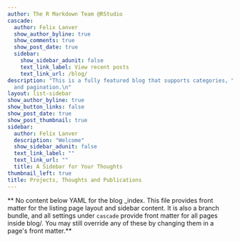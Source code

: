 ```yaml
---
author: The R Markdown Team @RStudio
cascade:
  author: Felix Lanver
  show_author_byline: true
  show_comments: true
  show_post_date: true
  sidebar:
    show_sidebar_adunit: false
    text_link_label: View recent posts
    text_link_url: /blog/
description: "This is a fully featured blog that supports categories, \ntags, series,
  and pagination.\n"
layout: list-sidebar
show_author_byline: true
show_button_links: false
show_post_date: true
show_post_thumbnail: true
sidebar: 
  author: Felix Lanver
  description: "Welcome"
  show_sidebar_adunit: false
  text_link_label: ""
  text_link_url: ""
  title: A Sidebar for Your Thoughts
thumbnail_left: true
title: Projects, Thoughts and Publications
---
```


** No content below YAML for the blog _index. This file provides front matter for the listing page layout and sidebar content. It is also a branch bundle, and all settings under `cascade` provide front matter for all pages inside blog/. You may still override any of these by changing them in a page's front matter.**
